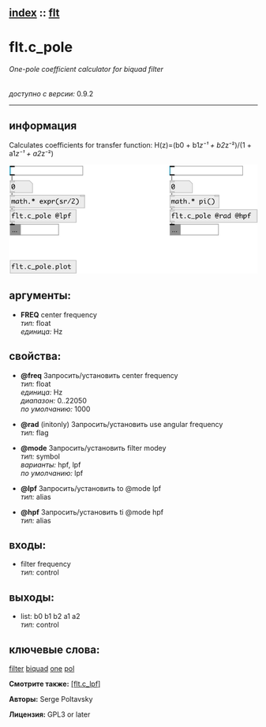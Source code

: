[index](index.html) :: [flt](category_flt.html)
---

# flt.c_pole

###### One-pole coefficient calculator for biquad filter

*доступно с версии:* 0.9.2

---


## информация
Calculates coefficients for transfer function: H(z)=(b0 + b1*z⁻¹ + b2*z⁻²)/(1 + a1*z⁻¹ + a2*z⁻²)


[![example](../examples/img/flt.c_pole.jpg)](../examples/pd/flt.c_pole.pd)



## аргументы:

* **FREQ**
center frequency<br>
_тип:_ float<br>
_единица:_ Hz<br>





## свойства:

* **@freq** 
Запросить/установить center frequency<br>
_тип:_ float<br>
_единица:_ Hz<br>
_диапазон:_ 0..22050<br>
_по умолчанию:_ 1000<br>

* **@rad** (initonly)
Запросить/установить use angular frequency<br>
_тип:_ flag<br>

* **@mode** 
Запросить/установить filter modey<br>
_тип:_ symbol<br>
_варианты:_ hpf, lpf<br>
_по умолчанию:_ lpf<br>

* **@lpf** 
Запросить/установить to @mode lpf<br>
_тип:_ alias<br>

* **@hpf** 
Запросить/установить ti @mode hpf<br>
_тип:_ alias<br>



## входы:

* filter frequency<br>
_тип:_ control



## выходы:

* list: b0 b1 b2 a1 a2<br>
_тип:_ control



## ключевые слова:

[filter](keywords/filter.html)
[biquad](keywords/biquad.html)
[one](keywords/one.html)
[pol](keywords/pol.html)



**Смотрите также:**
[\[flt.c_lpf\]](flt.c_lpf.html)




**Авторы:** Serge Poltavsky




**Лицензия:** GPL3 or later





